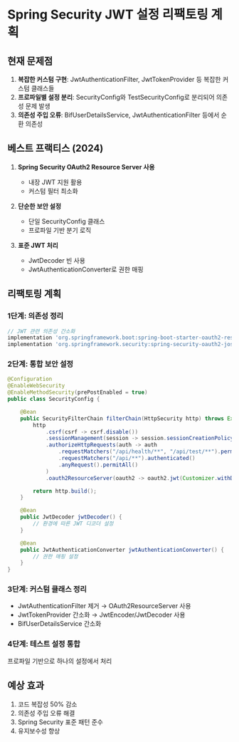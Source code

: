 # Spring Security JWT 설정 리팩토링 계획

## 현재 문제점
1. **복잡한 커스텀 구현**: JwtAuthenticationFilter, JwtTokenProvider 등 복잡한 커스텀 클래스들
2. **프로파일별 설정 분리**: SecurityConfig와 TestSecurityConfig로 분리되어 의존성 문제 발생
3. **의존성 주입 오류**: BifUserDetailsService, JwtAuthenticationFilter 등에서 순환 의존성

## 베스트 프랙티스 (2024)
1. **Spring Security OAuth2 Resource Server 사용**
   - 내장 JWT 지원 활용
   - 커스텀 필터 최소화

2. **단순한 보안 설정**
   - 단일 SecurityConfig 클래스
   - 프로파일 기반 분기 로직

3. **표준 JWT 처리**
   - JwtDecoder 빈 사용
   - JwtAuthenticationConverter로 권한 매핑

## 리팩토링 계획

### 1단계: 의존성 정리
```gradle
// JWT 관련 의존성 간소화
implementation 'org.springframework.boot:spring-boot-starter-oauth2-resource-server'
implementation 'org.springframework.security:spring-security-oauth2-jose'
```

### 2단계: 통합 보안 설정
```java
@Configuration
@EnableWebSecurity
@EnableMethodSecurity(prePostEnabled = true)
public class SecurityConfig {

    @Bean
    public SecurityFilterChain filterChain(HttpSecurity http) throws Exception {
        http
            .csrf(csrf -> csrf.disable())
            .sessionManagement(session -> session.sessionCreationPolicy(SessionCreationPolicy.STATELESS))
            .authorizeHttpRequests(auth -> auth
                .requestMatchers("/api/health/**", "/api/test/**").permitAll()
                .requestMatchers("/api/**").authenticated()
                .anyRequest().permitAll()
            )
            .oauth2ResourceServer(oauth2 -> oauth2.jwt(Customizer.withDefaults()));

        return http.build();
    }

    @Bean
    public JwtDecoder jwtDecoder() {
        // 환경에 따른 JWT 디코더 설정
    }

    @Bean
    public JwtAuthenticationConverter jwtAuthenticationConverter() {
        // 권한 매핑 설정
    }
}
```

### 3단계: 커스텀 클래스 정리
- JwtAuthenticationFilter 제거 → OAuth2ResourceServer 사용
- JwtTokenProvider 간소화 → JwtEncoder/JwtDecoder 사용
- BifUserDetailsService 간소화

### 4단계: 테스트 설정 통합
프로파일 기반으로 하나의 설정에서 처리

## 예상 효과
1. 코드 복잡성 50% 감소
2. 의존성 주입 오류 해결
3. Spring Security 표준 패턴 준수
4. 유지보수성 향상